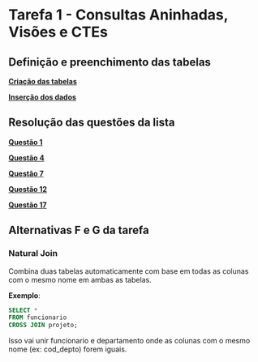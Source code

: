# Tarefa 1 - Consultas Aninhadas, Visões e CTEs

## Definição e preenchimento das tabelas

**[Criação das tabelas](https://github.com/quirinof/pabd/blob/main/tarefas/t01/tarefa01-create.sql)**

**[Inserção dos dados](https://github.com/quirinof/pabd/blob/main/tarefas/t01/tarefa01-inserts.sql)**

## Resolução das questões da lista

**[Questão 1](https://github.com/quirinof/pabd/blob/main/tarefas/t01/tarefa01-q01.sql)**

**[Questão 4](https://github.com/quirinof/pabd/blob/main/tarefas/t01/tarefa01-q04.sql)**

**[Questão 7](https://github.com/quirinof/pabd/blob/main/tarefas/t01/tarefa01-q07.sql)**

**[Questão 12](https://github.com/quirinof/pabd/blob/main/tarefas/t01/tarefa01-q12.sql)**

**[Questão 17](https://github.com/quirinof/pabd/blob/main/tarefas/t01/tarefa01-q17.sql)**

## Alternativas F e G da tarefa

### Natural Join

Combina duas tabelas automaticamente com base em todas as colunas com o mesmo nome em ambas as tabelas.

**Exemplo**:

```sql
SELECT *
FROM funcionario
CROSS JOIN projeto;
```

Isso vai unir funcionario e departamento onde as colunas com o mesmo nome (ex: cod_depto) forem iguais.
